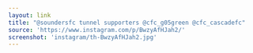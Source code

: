 ```yaml
---
layout: link
title: "@soundersfc tunnel supporters @cfc_g05green @cfc_cascadefc"
source: 'https://www.instagram.com/p/BwzyAfHJah2/'
screenshot: 'instagram/th-BwzyAfHJah2.jpg'
---
```


